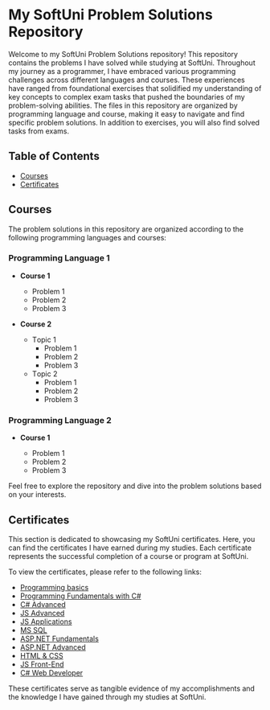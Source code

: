 # My SoftUni Problem Solutions Repository

Welcome to my SoftUni Problem Solutions repository! This repository contains the problems I have solved while studying at SoftUni. Throughout my journey as a programmer, I have embraced various programming challenges across different languages and courses. These experiences have ranged from foundational exercises that solidified my understanding of key concepts to complex exam tasks that pushed the boundaries of my problem-solving abilities. The files in this repository are organized by programming language and course, making it easy to navigate and find specific problem solutions. In addition to exercises, you will also find solved tasks from exams.

## Table of Contents

-   [Courses](#courses)
-   [Certificates](#certificates)

## <span id="courses">Courses</span>

The problem solutions in this repository are organized according to the following programming languages and courses:

### Programming Language 1

-   **Course 1**
    
    -   Problem 1
    -   Problem 2
    -   Problem 3
-   **Course 2**

    -   Тopic 1
	    -   Problem 1
	    -   Problem 2
	    -   Problem 3
	-   Тopic 2
	    -   Problem 1
	    -   Problem 2
	    -   Problem 3

### Programming Language 2

-   **Course 1**
    
    -   Problem 1
    -   Problem 2
    -   Problem 3

Feel free to explore the repository and dive into the problem solutions based on your interests.

## <span id="certificates">Certificates</span>

This section is dedicated to showcasing my SoftUni certificates. Here, you can find the certificates I have earned during my studies. Each certificate represents the successful completion of a course or program at SoftUni.

To view the certificates, please refer to the following links:

-   [Programming basics](https://softuni.bg/certificates/details/104918/03d64e1a)
-   [Programming Fundamentals with C#](https://softuni.bg/certificates/details/111721/f4b5c280)
-   [C# Advanced](https://softuni.bg/certificates/details/122006/ee25425f)
-   [JS Advanced](https://softuni.bg/certificates/details/126702/2fabee62)
-   [JS Applications](https://softuni.bg/certificates/details/130269/3366890d)
-   [MS SQL](https://softuni.bg/certificates/details/134993/87b8e2b3)
-   [ASP.NET Fundamentals ](https://softuni.bg/certificates/details/146582/c981f955)
-   [ASP.NET Advanced](https://softuni.bg/certificates/details/152319/b6ef7214)
-   [HTML & CSS](https://softuni.bg/certificates/details/163299/bd10c18c)
-   [JS Front-End](https://softuni.bg/certificates/details/168419/e1b1cfd0)
-   [C# Web Developer](https://softuni.bg/certificates/details/169753/8ab4b40d)

These certificates serve as tangible evidence of my accomplishments and the knowledge I have gained through my studies at SoftUni.
